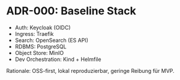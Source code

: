 # ADR-000: Baseline Stack

- Auth: Keycloak (OIDC)
- Ingress: Traefik
- Search: OpenSearch (ES API)
- RDBMS: PostgreSQL
- Object Store: MinIO
- Dev Orchestration: Kind + Helmfile

Rationale: OSS-first, lokal reproduzierbar, geringe Reibung für MVP.
